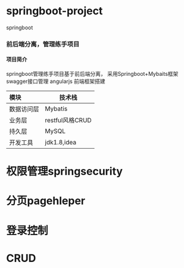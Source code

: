 # springboot-project
springboot
### 前后端分离，管理练手项目

#### 项目简介

springboot管理练手项目基于前后端分离，
采用Springboot+Mybaits框架
swagger接口管理
angularjs 前端框架搭建

| 模块       | **技术栈**                                                   |
| :--------- | ------------------------------------------------------------ |
| 数据访问层 | Mybatis             |
| 业务层     | restful风格CRUD |
| 持久层     | MySQL                   |
|开发工具    |jdk1.8,idea|

# 权限管理springsecurity
# 分页pagehleper
# 登录控制
# CRUD

